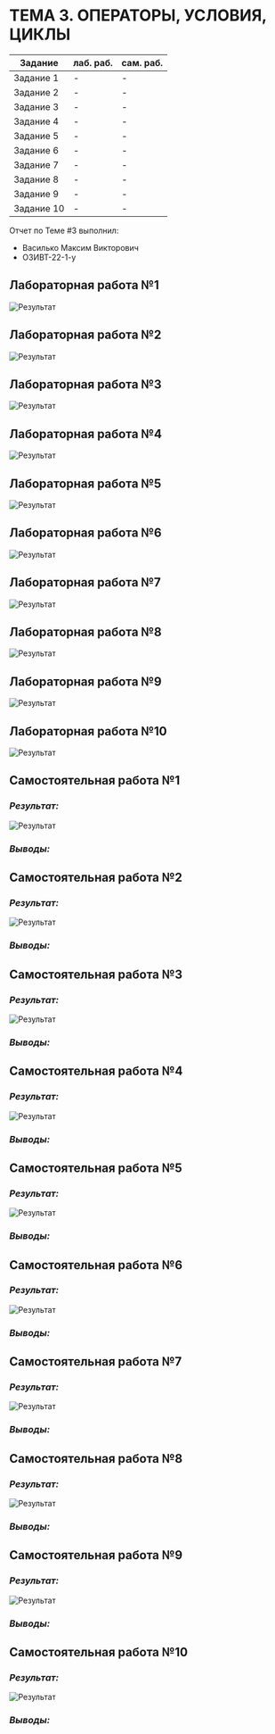 # ТЕМА 3. ОПЕРАТОРЫ, УСЛОВИЯ, ЦИКЛЫ

| Задание     | лаб. раб. | сам. раб. |
|-------------|-----------|-----------|
| Задание 1   | -         | -         |
| Задание 2   | -         | -         |
| Задание 3   | -         | -         |
| Задание 4   | -         | -         |
| Задание 5   | -         | -         |
| Задание 6   | -         | -         |
| Задание 7   | -         | -         |
| Задание 8   | -         | -         |
| Задание 9   | -         | -         |
| Задание 10  | -         | -         |

Отчет по Теме #3 выполнил:
* Василько Максим Викторович
* ОЗИВТ-22-1-у

## Лабораторная работа №1

![Результат](pic/lw-01.png)

## Лабораторная работа №2

![Результат](pic/lw-02.png)

## Лабораторная работа №3

![Результат](pic/lw-03.png)

## Лабораторная работа №4

![Результат](pic/lw-04.png)

## Лабораторная работа №5

![Результат](pic/lw-05.png)

## Лабораторная работа №6

![Результат](pic/lw-06.png)

## Лабораторная работа №7

![Результат](pic/lw-07.png)

## Лабораторная работа №8

![Результат](pic/lw-08.png)

## Лабораторная работа №9

![Результат](pic/lw-09.png)

## Лабораторная работа №10

![Результат](pic/lw-10.png)



## Самостоятельная работа №1

### _Результат:_
![Результат](pic/iw3-01.png)

### _Выводы:_


## Самостоятельная работа №2

### _Результат:_
![Результат](pic/iw3-02.png)

### _Выводы:_

## Самостоятельная работа №3

### _Результат:_
![Результат](pic/iw3-03.png)

### _Выводы:_

## Самостоятельная работа №4

### _Результат:_
![Результат](pic/iw3-04.png)

### _Выводы:_

## Самостоятельная работа №5

### _Результат:_
![Результат](pic/iw3-05.png)

### _Выводы:_

## Самостоятельная работа №6

### _Результат:_
![Результат](pic/iw3-06.png)

### _Выводы:_

## Самостоятельная работа №7

### _Результат:_
![Результат](pic/iw3-07.png)

### _Выводы:_

## Самостоятельная работа №8

### _Результат:_
![Результат](pic/iw3-08.png)

### _Выводы:_

## Самостоятельная работа №9

### _Результат:_
![Результат](pic/iw3-09.png)

### _Выводы:_

## Самостоятельная работа №10

### _Результат:_
![Результат](pic/iw3-10.png)

### _Выводы:_
